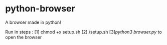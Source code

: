 # python-browser
A browser made in python!

Run in steps : 
[1] chmod +x setup.sh
[2]./setup.sh
[3]*python3 browser.py* to open the browser
